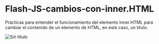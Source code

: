 # Flash-JS-cambios-con-inner.HTML
Practicas para entender el funcionamiento del elemento inner.HTML para cambiar el contenido de un elemento de HTML, en este caso, un titulo.


![Sin título](https://user-images.githubusercontent.com/113071685/195460103-069ec650-f0bd-49b7-b8dc-d111d7c0b988.png)
